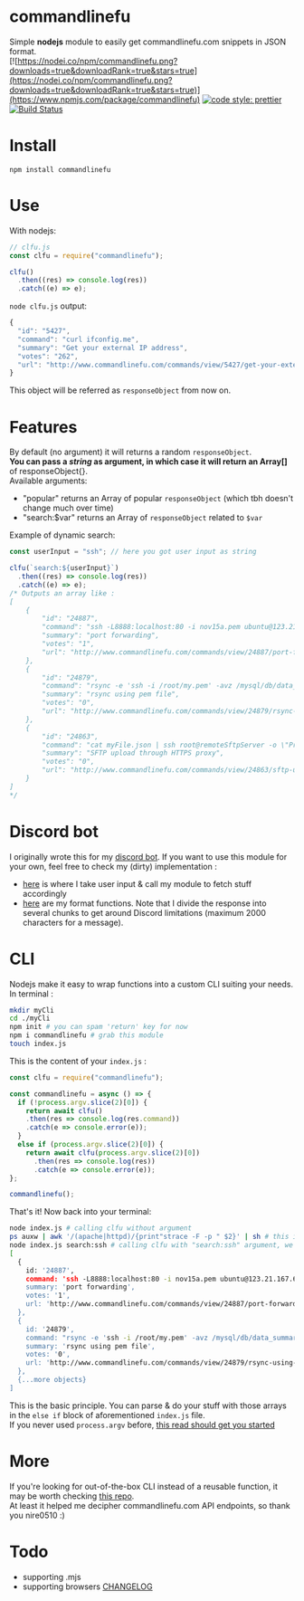 # commandlinefu

Simple **nodejs** module to easily get commandlinefu.com snippets in JSON format.  
[![https://nodei.co/npm/commandlinefu.png?downloads=true&downloadRank=true&stars=true](https://nodei.co/npm/commandlinefu.png?downloads=true&downloadRank=true&stars=true)](https://www.npmjs.com/package/commandlinefu)
[![code style: prettier](https://img.shields.io/badge/code_style-prettier-ff69b4.svg?style=flat-square)](https://github.com/prettier/prettier)
[![Build Status](https://travis-ci.org/TheRealBarenziah/commandlinefu.svg?branch=master)](https://travis-ci.org/TheRealBarenziah/commandlinefu)

# Install

`npm install commandlinefu`

# Use

With nodejs:

```javascript
// clfu.js
const clfu = require("commandlinefu");

clfu()
  .then((res) => console.log(res))
  .catch((e) => e);
```

`node clfu.js` output:

```javascript
{
  "id": "5427",
  "command": "curl ifconfig.me",
  "summary": "Get your external IP address",
  "votes": "262",
  "url": "http://www.commandlinefu.com/commands/view/5427/get-your-external-ip-address"
}
```

This object will be referred as `responseObject` from now on.

# Features

By default (no argument) it will returns a random `responseObject`.  
**You can pass a _string_ as argument, in which case it will return an Array[]** of responseObject{}.  
Available arguments:

- "popular" returns an Array of popular `responseObject` (which tbh doesn't change much over time)
- "search:\$var" returns an Array of `responseObject` related to `$var`

Example of dynamic search:

```javascript
const userInput = "ssh"; // here you got user input as string

clfu(`search:${userInput}`)
  .then((res) => console.log(res))
  .catch((e) => e);
/* Outputs an array like : 
[
    {
        "id": "24887",
        "command": "ssh -L8888:localhost:80 -i nov15a.pem ubuntu@123.21.167.60",
        "summary": "port forwarding",
        "votes": "1",
        "url": "http://www.commandlinefu.com/commands/view/24887/port-forwarding"
    },
    {
        "id": "24879",
        "command": "rsync -e 'ssh -i /root/my.pem' -avz /mysql/db/data_summary.* ec2-1-2-4-9.compute-1.amazonaws.com:/mysql/test/",
        "summary": "rsync using pem file",
        "votes": "0",
        "url": "http://www.commandlinefu.com/commands/view/24879/rsync-using-pem-file"
    },
    {
        "id": "24863",
        "command": "cat myFile.json | ssh root@remoteSftpServer -o \"ProxyCommand=nc.openbsd -X connect -x proxyhost:proxyport %h %p\" 'cat > myFile.json'",
        "summary": "SFTP upload through HTTPS proxy",
        "votes": "0",
        "url": "http://www.commandlinefu.com/commands/view/24863/sftp-upload-through-https-proxy"
    }
]
*/
```

# Discord bot

I originally wrote this for my [discord bot](https://github.com/TheRealBarenziah/jdr9000). If you want to use this module for your own, feel free to check my (dirty) implementation :

- [here](https://github.com/TheRealBarenziah/jdr9000/blob/master/commands/clfu.js#L9) is where I take user input & call my module to fetch stuff accordingly
- [here](https://github.com/TheRealBarenziah/jdr9000/blob/master/utils/format.js#L18) are my format functions. Note that I divide the response into several chunks to get around Discord limitations (maximum 2000 characters for a message).

# CLI

Nodejs make it easy to wrap functions into a custom CLI suiting your needs. In terminal :

```bash
mkdir myCli
cd ./myCli
npm init # you can spam 'return' key for now
npm i commandlinefu # grab this module
touch index.js
```

This is the content of your `index.js` :

```javascript
const clfu = require("commandlinefu");

const commandlinefu = async () => {
  if (!process.argv.slice(2)[0]) {
    return await clfu()
    .then(res => console.log(res.command))
    .catch(e => console.error(e));
  }
  else if (process.argv.slice(2)[0]) {
    return await clfu(process.argv.slice(2)[0])
      .then(res => console.log(res))
      .catch(e => console.error(e));
};

commandlinefu();
```

That's it! Now back into your terminal:

```bash
node index.js # calling clfu without argument
ps auxw | awk '/(apache|httpd)/{print"strace -F -p " $2}' | sh # this is 'res.command' printed in stdout
node index.js search:ssh # calling clfu with "search:ssh" argument, we get an array like we're supposed to :
[
  {
    id: '24887',
    command: 'ssh -L8888:localhost:80 -i nov15a.pem ubuntu@123.21.167.60',
    summary: 'port forwarding',
    votes: '1',
    url: 'http://www.commandlinefu.com/commands/view/24887/port-forwarding'
  },
  {
    id: '24879',
    command: "rsync -e 'ssh -i /root/my.pem' -avz /mysql/db/data_summary.* ec2-1-2-4-9.compute-1.amazonaws.com:/mysql/test/",
    summary: 'rsync using pem file',
    votes: '0',
    url: 'http://www.commandlinefu.com/commands/view/24879/rsync-using-pem-file'
  },
  {...more objects}
]
```

This is the basic principle. You can parse & do your stuff with those arrays in the `else if` block of aforementioned `index.js` file.  
If you never used `process.argv` before, [this read should get you started](https://nodejs.org/en/knowledge/command-line/how-to-parse-command-line-arguments/)

# More

If you're looking for out-of-the-box CLI instead of a reusable function, it may be worth checking [this repo](https://github.com/nire0510/clfu).  
At least it helped me decipher commandlinefu.com API endpoints, so thank you nire0510 :)

# Todo

- supporting .mjs
- supporting browsers
  [CHANGELOG](https://github.com/TheRealBarenziah/commandlinefu/blob/master/CHANGELOG.md)
